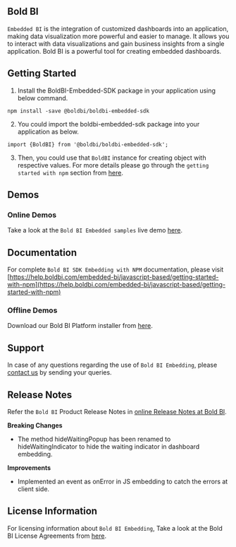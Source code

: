 ## Bold BI

`Embedded BI` is the integration of customized dashboards into an application, making data visualization more powerful and easier to manage. It allows you to interact with data visualizations and gain business insights from a single application. Bold BI is a powerful tool for creating embedded dashboards.

## Getting Started
1. Install the BoldBI-Embedded-SDK package in your application using below command.
```
npm install -save @boldbi/boldbi-embedded-sdk
```

2. You could import the boldbi-embedded-sdk package into your application as below.
```
import {BoldBI} from '@boldbi/boldbi-embedded-sdk';
```
3. Then, you could use that `BoldBI` instance for creating object with respective values. For more details please go through the `getting started with npm` section from [here](https://help.boldbi.com/embedded-bi/javascript-based/getting-started-with-npm/#create-bold-bi-instance).

## Demos

### Online Demos

Take a look at the `Bold BI Embedded samples` live demo [here](https://samples.boldbi.com/embed).

## Documentation

For complete `Bold BI SDK Embedding with NPM` documentation, please visit [https://help.boldbi.com/embedded-bi/javascript-based/getting-started-with-npm](https://help.boldbi.com/embedded-bi/javascript-based/getting-started-with-npm)

### Offline Demos

Download our Bold BI Platform installer from [here](https://www.boldbi.com/pricing/).

## Support

In case of any questions regarding the use of `Bold BI Embedding`, please [contact us](mailto:support@boldbi.com) by sending your queries.

## Release Notes

Refer the `Bold BI` Product Release Notes in [online Release Notes at Bold BI](https://www.boldbi.com/release-history/).

**Breaking Changes**

* The method hideWaitingPopup has been renamed to hideWaitingIndicator to hide the waiting indicator in dashboard embedding.

**Improvements**

* Implemented an event as onError in JS embedding to catch the errors at client side.

## License Information

For licensing information about `Bold BI Embedding`, Take a look at the Bold BI License Agreements from [here](https://www.boldbi.com/terms-of-use).
